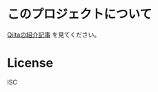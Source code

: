 # このプロジェクトについて
[Qiitaの紹介記事](https://qiita.com/mtgto/items/e30d1529ca298e49557e) を見てください。

# License
ISC
